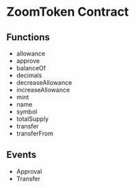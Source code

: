 # ZoomToken Contract

## Functions

- allowance
- approve
- balanceOf
- decimals
- decreaseAllowance
- increaseAllowance
- mint
- name
- symbol
- totalSupply
- transfer
- transferFrom

## Events

- Approval
- Transfer
